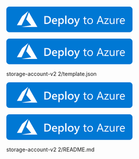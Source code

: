 

[![Deploy To Azure](https://raw.githubusercontent.com/Azure/azure-quickstart-templates/master/1-CONTRIBUTION-GUIDE/images/deploytoazure.svg?sanitize=true)]("https://portal.azure.com/#create/Microsoft.Template/uri/https%3A%2F%2Fraw.githubusercontent.com%2Frdriscoll6220%2Fazure-stuff%2Fmaster%2Fstorage-account-v2%2Ftemplate.json")

[![Deploy To Azure](https://raw.githubusercontent.com/Azure/azure-quickstart-templates/master/1-CONTRIBUTION-GUIDE/images/deploytoazure.svg?sanitize=true)]("https://portal.azure.com/#create/Microsoft.Template/uri/https%3A%2F%2Fraw.githubusercontent.com%2FAzure%2Fazure-quickstart-templates%2Fmaster%2Fwordpress-single-vm-ubuntu%2Fazuredeploy.json") 

storage-account-v2 2/template.json

[![Deploy To Azure](https://raw.githubusercontent.com/Azure/azure-quickstart-templates/master/1-CONTRIBUTION-GUIDE/images/deploytoazure.svg?sanitize=true)]("https://portal.azure.com/#create/Microsoft.Template/uri/https%3A%2F%2Fraw.githubusercontent.com%2Frdriscoll6220%2Fazure-stuff%2Fmaster%2Fstorage-account-v2%2Ftemplate.json")

[![Deploy To Azure](https://raw.githubusercontent.com/Azure/azure-quickstart-templates/master/1-CONTRIBUTION-GUIDE/images/deploytoazure.svg?sanitize=true)](https://portal.azure.com/#create/Microsoft.Template/uri/http%3A%2F%2Fraw.githubusercontent.com%2Frdriscoll6220%2Fazure-stuff%2Fstorage-account-v2%2Fazuredeploy.json) 

storage-account-v2 2/README.md
